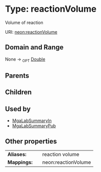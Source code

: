 
# Type: reactionVolume


Volume of reaction

URI: [neon:reactionVolume](https://data.neonscience.org/reactionVolume)


## Domain and Range

None ->  <sub>OPT</sub> [Double](types/Double.md)

## Parents


## Children


## Used by

 * [MgaLabSummaryIn](MgaLabSummaryIn.md)
 * [MgaLabSummaryPub](MgaLabSummaryPub.md)

## Other properties

|  |  |  |
| --- | --- | --- |
| **Aliases:** | | reaction volume |
| **Mappings:** | | neon:reactionVolume |

